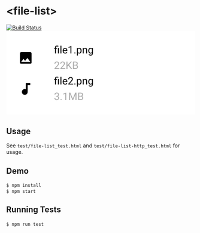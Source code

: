 # \<file-list\>
[![Build Status](https://travis-ci.com/Tangerine-Community/file-list.svg?branch=master)](https://travis-ci.com/Tangerine-Community/file-list)
![screenshot](demo/screenshot.png)

## Usage
See `test/file-list_test.html` and `test/file-list-http_test.html` for usage.

## Demo 

```
$ npm install
$ npm start
```

## Running Tests

```
$ npm run test 
```
